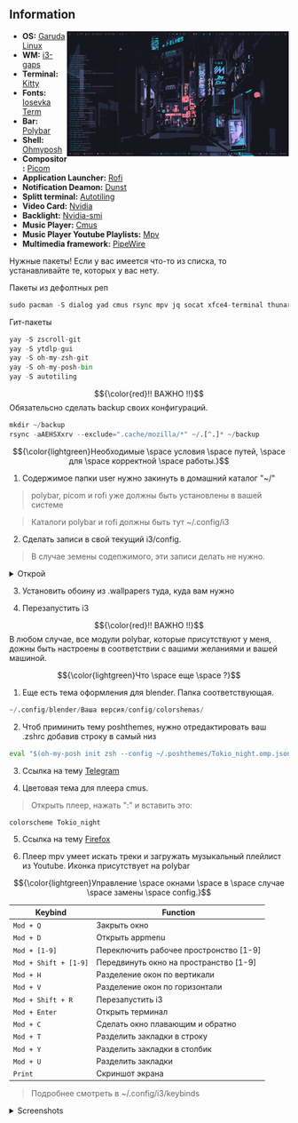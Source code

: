 ## Information

<img src="https://github.com/igorjoxa1118/Tokio_night/blob/main/screenshots/Screen.png?raw=true" alt="Rice Showcase" align="right" width="400px">

- **OS:** [Garuda Linux](https://garudalinux.org/)
- **WM:** [i3-gaps](https://github.com/Airblader/i3)
- **Terminal:** [Kitty](https://sw.kovidgoyal.net/kitty/)
- **Fonts:** [Iosevka Term](https://github.com/be5invis/Iosevka)
- **Bar:** [Polybar](https://github.com/polybar/polybar)
- **Shell:** [Ohmyposh](https://ohmyposh.dev/docs/installation/linux)
- **Compositor:** [Picom](https://github.com/yshui/picom)
- **Application Launcher:** [Rofi](https://github.com/davatorium/rofi)
- **Notification Deamon:** [Dunst](https://github.com/dunst-project/dunst)
- **Splitt terminal:** [Autotiling](https://github.com/nwg-piotr/autotiling)
- **Video Card:** [Nvidia](https://developer.nvidia.com/nvidia-system-management-interface)
- **Backlight:** [Nvidia-smi](https://developer.nvidia.com/nvidia-system-management-interface)
- **Music Player:** [Cmus](https://cmus.github.io/)
- **Music Player Youtube Playlists:** [Mpv](https://mpv.io/)
- **Multimedia framework:** [PipeWire](https://pipewire.org/)

Нужные пакеты! Если у вас имеется что-то из списка, то устанавливайте те, которых у вас нету.

Пакеты из дефолтных реп

```python
sudo pacman -S dialog yad cmus rsync mpv jq socat xfce4-terminal thunar polybar rofi dunst nitrogen picom yt-dlp fzf mcfly neofetch zsh zsh-syntax-highlighting zsh-history-substring-search zsh-syntax-highlighting starship
```

Гит-пакеты

```python
yay -S zscroll-git
yay -S ytdlp-gui
yay -S oh-my-zsh-git
yay -S oh-my-posh-bin
yay -S autotiling
```

$${\color{red}!! ВАЖНО !!}$$ 
Обязательсно сделать backup своих конфигураций.

```python
mkdir ~/backup
rsync -aAEHSXxrv --exclude=".cache/mozilla/*" ~/.[^.]* ~/backup
```

$${\color{lightgreen}Необходимые \space условия \space путей, \space для \space корректной \space работы.}$$

 
1. Содержимое папки user нужно закинуть в домашний каталог "~/" 
> polybar, picom и rofi уже должны быть установлены в вашей системе 

> Каталоги polybar и rofi должны быть тут ~/.config/i3

2. Сделать записи в свой текущий i3/config. 

>В случае земены содепжимого, эти записи делать не нужно.

<details>
  <summary>Открой</summary>

```python
exec_always --no-startup-id "$HOME/.config/i3/polybar/Tokio_night/launch.sh"
```

```python
exec --no-startup-id "picom -b --config ~/.config/i3/picom.conf"
```

```python
exec_always --no-startup-id autotiling
```

</details>

3. Установить обоину из .wallpapers туда, куда вам нужно

4. Перезапустить i3

$${\color{red}!! ВАЖНО !!}$$
В любом случае, все модули polybar, которые присутствуют у меня, дожны быть настроены в соответствии с вашими желаниями и вашей машиной.

$${\color{lightgreen}Что \space еще \space ?}$$

1. Еще есть тема оформления для blender. Папка соответствующая.
```python
~/.config/blender/Ваша версия/config/colorshemas/
```

2. Чтоб приминить тему poshthemes, нужно отредактировать ваш .zshrc добавив строку в самый низ

```python
eval "$(oh-my-posh init zsh --config ~/.poshthemes/Tokio_night.omp.json)"
```

3. Ссылка на тему [Telegram](https://t.me/addtheme/pIK0pC3eIoopeaG7)

4. Цветовая тема для плеера cmus.

> Открыть плеер, нажать ":" и вставить это:

```python
colorscheme Tokio_night
```

5. Ссылка на тему [Firefox](https://addons.mozilla.org/en-US/firefox/addon/tokio_night/?utm_source=addons.mozilla.org&utm_medium=referral&utm_content=search)

6. Плеер mpv умеет искать треки и загружать музыкальный плейлист из Youtube. Иконка присутствует на polybar

$${\color{lightgreen}Управление \space окнами \space в \space случае \space замены \space config.}$$


|        Keybind         |                 Function                 |
| ---------------------- | ---------------------------------------- |
| `Mod + Q`              | Закрыть окно                             |
| `Mod + D`              | Открыть appmenu                          |
| `Mod + [1-9]`          | Переключить рабочее простронство [1-9]   |
| `Mod + Shift + [1-9]`  | Передвинуть окно на пространство [1-9]   |
| `Mod + H`              | Разделение окон по вертикали             |
| `Mod + V`              | Разделение окон по горизонтали           |
| `Mod + Shift + R`      | Перезапустить i3                         |
| `Mod + Enter`          | Открыть терминал                         |
| `Mod + C`              | Сделать окно плавающим и обратно         |
| `Mod + T`              | Разделить закладки в строку              |
| `Mod + Y`              | Разделить закладки в столбик             |
| `Mod + U`              | Разделить закладки                       |
| `Print`                | Скриншот экрана                          |

> Подробнее смотреть в ~/.config/i3/keybinds

<details>
  <summary>Screenshots</summary>

![](./screenshots/Screen.png)
![](./screenshots/Terminal.png)
![](./screenshots/AppMenu.png)
![](./screenshots/FastMenu.png)
![](./screenshots/PowerMenu.png)
![](./screenshots/Thunar.png)
![](./screenshots/Blender.png)
![](./screenshots/Telegram.png)
![](./screenshots/Firefox.png)

</details>